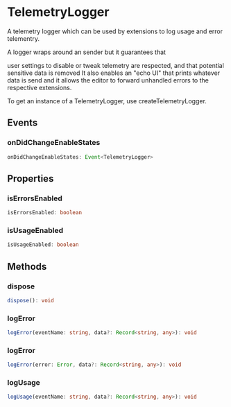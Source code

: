 # TelemetryLogger

A telemetry logger which can be used by extensions to log usage and error telementry.

A logger wraps around an sender but it guarantees that

user settings to disable or tweak telemetry are respected, and that
potential sensitive data is removed
It also enables an "echo UI" that prints whatever data is send and it allows the editor to forward unhandled errors to the respective extensions.

To get an instance of a TelemetryLogger, use createTelemetryLogger.

## Events

### onDidChangeEnableStates

```typescript
onDidChangeEnableStates: Event<TelemetryLogger>
```

## Properties

### isErrorsEnabled

```typescript
isErrorsEnabled: boolean
```

### isUsageEnabled

```typescript
isUsageEnabled: boolean
```

## Methods

### dispose

```typescript
dispose(): void
```

### logError

```typescript
logError(eventName: string, data?: Record<string, any>): void
```

### logError

```typescript
logError(error: Error, data?: Record<string, any>): void
```

### logUsage

```typescript
logUsage(eventName: string, data?: Record<string, any>): void
```

[Event]: EventT.md
